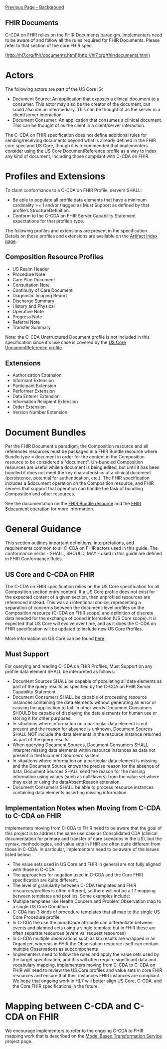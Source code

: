 [Previous Page - Background](background.html)

## FHIR Documents

C-CDA on FHIR relies on the FHIR Documents paradigm. Implementers need to be aware of and follow all the rules required for FHIR Documents. Please refer to that section of the core FHIR spec.

[http://hl7.org/fhir/documents.html](http://hl7.org/fhir/documents.html)

# Actors

The following actors are part of the US Core IG:

* Document Source: An application that exposes a clinical document to a consumer. This actor may also be the creator of the document, but could also me an intermediary. This can be thought of as the server in a client/server interaction. 
* Document Consumer: An application that consumes a clinical document. This can be thought of as the client in a client/server interaction. 

The C-CDA on FHIR specification does not define additional rules for sending/receiving documents beyond what is already defined in the FHIR core spec and US Core, though it is recommended that implementers consider using the US Core DocumentReference profile as a way to index any kind of document, including those compliant with C-CDA on FHIR. 

# Profiles and Extensions

To claim conformance to a C-CDA on FHIR Profile, servers SHALL:

* Be able to populate all profile data elements that have a minimum cardinality >= 1 and/or flagged as Must Support as defined by that profile’s StructureDefinition.
* Conform to the C-CDA on FHIR Server Capability Statement expectations for that profile’s type. 

The following profiles and extensions are present in the specification. Details on these profiles and extensions are available on the [Artifact Index page](artifacts.html). 

## Composition Resource Profiles


* US Realm Header
* Procedure Note
* Care Plan Document
* Consultation Note
* Continuity of Care Document
* Diagnostic Imaging Report
* Discharge Summary
* History and Physical
* Operative Note
* Progress Note
* Referral Note
* Transfer Summary

Note: the C-CDA Unstructured Document profile is not included in this specification since it's use case is covered by the [US Core DocumentReference profile](https://www.hl7.org/fhir/us/core/StructureDefinition-us-core-documentreference.html). 

## Extensions

* Authorization Extension
* Informant Extension
* Participant Extension
* Performer Extension
* Data Enterer Extension
* Information Recipient Extension
* Order Extension
* Version Number Extension

# Document Bundles

Per the FHIR Document's paradigm, the Composition resource and all references resources must be packaged in a FHIR Bundle resource where Bundle.type = document in order for the content in the Composition resource to be considered a "document". Un-bundled Composition resources are useful while a document is being edited, but until it has been bundled it does not meet the key characteristics of a clinical document (persistence, potential for authentication, etc.). The FHIR specification includes a $document operation on the Composition resource, and FHIR servers that support that operation can handle the task of bundling Composition and other resources. 

See the documentation on the [FHIR Bundle resource](http://hl7.org/fhir/bundle.html) and the [FHIR $document operation](http://hl7.org/fhir/composition-operation-document.html) for more information. 

# General Guidance

This section outlines important definitions, interpretations, and requirements common to all C-CDA on FHIR actors used in this guide. The conformance verbs - SHALL, SHOULD, MAY - used in this guide are defined in FHIR Conformance Rules.


## US Core and C-CDA on FHIR

The C-CDA on FHIR specification relies on the US Core specification for all Composition.section.entry content. If a US Core profile does not exist for the expected content of a given section, then unprofiled resources are referenced instead. This was an intentional choice, representing a separation of concerns between the document-level profiles on the Composition resource (C-CDA on FHIR scope) and definition of discrete data needed for the exchange of coded information (US Core scope). It is expected that US Core will evolve over time, and as it does the C-CDA on FHIR specification will be updated to include new US Core Profiles. 

More information on US Core can be found [here](https://www.hl7.org/fhir/us/core/). 

## Must Support

For querying and reading C-CDA on FHIR Profiles, Must Support on any profile data element SHALL be interpreted as follows:

* Document Sources SHALL be capable of populating all data elements as part of the query results as specified by the C-CDA on FHIR Server Capability Statement.
* Document Consumers SHALL be capable of processing resource instances containing the data elements without generating an error or causing the application to fail. In other words Document Consumers SHOULD be capable of displaying the data elements for human use or storing it for other purposes.
* In situations where information on a particular data element is not present and the reason for absence is unknown, Document Sources SHALL NOT include the data elements in the resource instance returned as part of the query results.
* When querying Document Sources, Document Consumers SHALL interpret missing data elements within resource instances as data not present in theDocument Sources’s system.
* In situations where information on a particular data element is missing and the Document Source knows the precise reason for the absence of data, Document Sources SHALL send the reason for the missing information using values (such as nullFlavors) from the value set where they exist or using the dataAbsentReason extension.
* Document Consumers SHALL be able to process resource instances containing data elements asserting missing information.

## Implementation Notes when Moving from C-CDA to C-CDA on FHIR

Implementers moving from C-CDA to FHIR need to be aware that the goal of this project is to address the same use case as Consolidated CDA (clinical documentation for primary and transfer of care scenarios in the US), but the syntax, methodologies, and value sets in FHIR are often quite different from those in C-CDA. In particular, implementers need to be aware of the issues listed below:

* The value sets used in US Core and FHIR in general are not fully aligned with those in C-CDA.
* The approaches for negation used in C-CDA and the Core FHIR specification are quite different.
* The level of granularity between C-CDA templates and FHIR resources/profiles is often different, so there will not be a 1:1 mapping between templates and profiles. Some examples include:
* Multiple templates like Health Concern and Problem Observation map to a single US Core Condition
* C-CDA has 3 kinds of procedure templates that all map to the single US Core Procedure profile
* In C-CDA the use the moodCode attribute can differentiate between events and planned acts using a single template but in FHIR these are often separate resources (event vs. request resources)
* In C-CDA multiple observations such as lab results are wrapped in an Organizer, whereas in FHIR the Observation resource itself can contain multiple Observations as subcomponents
* Implementers need to follow the rules and apply the value sets used by the target specification, and this will often require significant data and vocabulary mapping. implementers moving from C-CDA to C-CDA on FHIR will need to review the US Core profiles and value sets in core FHIR resources and ensure that their instances FHIR instances are compliant. We hope that ongoing work in HL7 will better align US Core, C-CDA, and the Core FHIR specifications in the future.

# Mapping between C-CDA and C-CDA on FHIR
We encourage implementers to refer to the ongoing C-CDA to FHIR mapping work that is described on the [Model Based Transformation Service](https://confluence.hl7.org/display/SOA/Model-Based+Transformation+Service) project page.